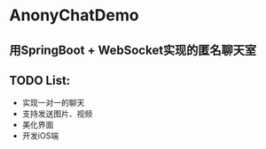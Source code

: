 # AnonyChatDemo

## 用SpringBoot + WebSocket实现的匿名聊天室

## TODO List:
 * 实现一对一的聊天
 * 支持发送图片、视频
 * 美化界面
 * 开发iOS端
